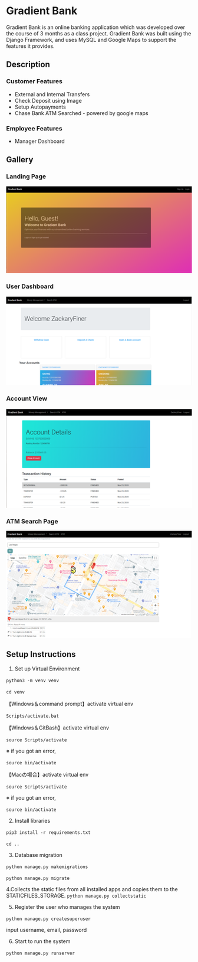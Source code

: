 # Gradient Bank
Gradient Bank is an online banking application which was developed over the course of 3 months as a class project. Gradient Bank was built using the Django Framework, and uses MySQL and Google Maps to support the features it provides.

## Description
### Customer Features
* External and Internal Transfers
* Check Deposit using Image
* Setup Autopayments
* Chase Bank ATM Searched - powered by google maps
### Employee Features
* Manager Dashboard
## Gallery 
<h3>Landing Page</h3>
<img src = "media/Screenshot - Landing.png"/>
<h3>User Dashboard</h3>
<img src = "media/Screenshot - Login Dashboard.png"/>
<h3>Account View</h3>
<img src = "media/Screenshot - Account View.png"/>
<h3>ATM Search Page</h3>
<img src = "media/Screenshot - ATM Lookup.png"/>
<h2>Setup Instructions</h2>

1. Set up Virtual Environment

`python3 -m venv venv`

`cd venv`

【Windows＆command prompt】activate virtual env

`Scripts/activate.bat`

【Windows＆GitBash】activate virtual env

`source Scripts/activate`

※ if you got an error,

`source bin/activate`

【Macの場合】activate virtual env

`source Scripts/activate`

※ if you got an error,

`source bin/activate`

2. Install libraries

`pip3 install -r requirements.txt`

`cd ..`

3. Database migration

`python manage.py makemigrations`

`python manage.py migrate`

4.Collects the static files from all installed apps and copies them to the STATICFILES_STORAGE.
`python manage.py collectstatic`

5. Register the user who manages the system

`python manage.py createsuperuser`

input username, email, password


6. Start to run the system

`python manage.py runserver`

